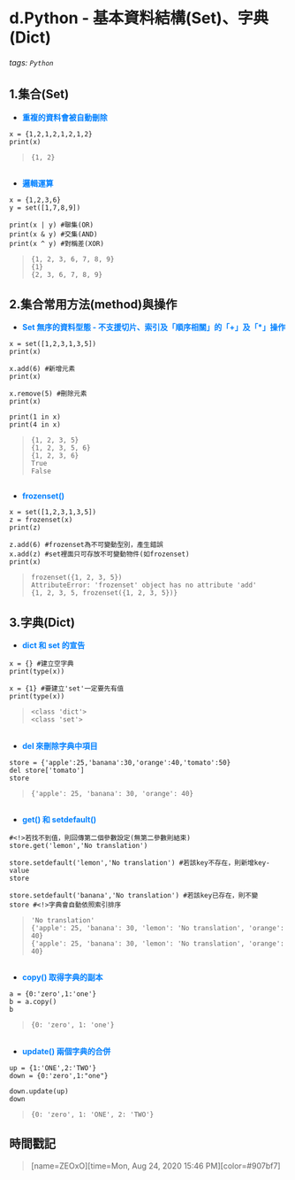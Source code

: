 # d.Python - 基本資料結構(Set)、字典(Dict)

###### tags: `Python`

## 1.集合(Set)

* <font color="#0080FF">**重複的資料會被自動刪除**</font>

```python=+
x = {1,2,1,2,1,2,1,2}
print(x)
```

>```{1, 2}```
## 
* <font color="#0080FF">**邏輯運算**</font>

```python=+
x = {1,2,3,6}
y = set([1,7,8,9])

print(x | y) #聯集(OR)
print(x & y) #交集(AND)
print(x ^ y) #對稱差(XOR)
```

> ```{1, 2, 3, 6, 7, 8, 9}```</br>
> ```{1}```</br>
> ```{2, 3, 6, 7, 8, 9}```

## 2.集合常用方法(method)與操作

* <font color="#0080FF">**Set 無序的資料型態 - 不支援切片、索引及「順序相關」的「+」及「*」操作**</font>

```python=+
x = set([1,2,3,1,3,5])
print(x)

x.add(6) #新增元素
print(x)

x.remove(5) #刪除元素
print(x)

print(1 in x)
print(4 in x)
```

> ```{1, 2, 3, 5}```</br>
> ```{1, 2, 3, 5, 6}```</br>
> ```{1, 2, 3, 6}```</br>
> ```True```</br>
> ```False```
##
* <font color="#0080FF">**frozenset()**</font>

```python=+
x = set([1,2,3,1,3,5])
z = frozenset(x)
print(z)

z.add(6) #frozenset為不可變動型別，產生錯誤
x.add(z) #set裡面只可存放不可變動物件(如frozenset)
print(x)
```

> ```frozenset({1, 2, 3, 5})```</br>
> ```AttributeError: 'frozenset' object has no attribute 'add'```</br>
> ```{1, 2, 3, 5, frozenset({1, 2, 3, 5})}```

## 3.字典(Dict)

* <font color="#0080FF">**dict 和 set 的宣告**</font>

```python=+
x = {} #建立空字典
print(type(x))

x = {1} #要建立'set'一定要先有值
print(type(x))
```

> ```<class 'dict'>```</br>
> ```<class 'set'>```
##
* <font color="#0080FF">**del 來刪除字典中項目**</font>

```python=+
store = {'apple':25,'banana':30,'orange':40,'tomato':50}
del store['tomato']
store
```

> ```{'apple': 25, 'banana': 30, 'orange': 40}```
##
* <font color="#0080FF">**get() 和 setdefault()**</font>

```python=+
#<!>若找不到值，則回傳第二個參數設定(無第二參數則結束)
store.get('lemon','No translation') 

store.setdefault('lemon','No translation') #若該key不存在，則新增key-value
store

store.setdefault('banana','No translation') #若該key已存在，則不變
store #<!>字典會自動依照索引排序
```

> ```'No translation'```</br>
> ```{'apple': 25, 'banana': 30, 'lemon': 'No translation', 'orange': 40}```</br>
> ```{'apple': 25, 'banana': 30, 'lemon': 'No translation', 'orange': 40}```
##
* <font color="#0080FF">**copy() 取得字典的副本**</font>

```python=+
a = {0:'zero',1:'one'}
b = a.copy()
b
```

> ```{0: 'zero', 1: 'one'}```</br>
##
* <font color="#0080FF">**update() 兩個字典的合併**</font>

```python=+
up = {1:'ONE',2:'TWO'}
down = {0:'zero',1:"one"}

down.update(up)
down
```

> ```{0: 'zero', 1: 'ONE', 2: 'TWO'}```

## 時間戳記

> [name=ZEOxO][time=Mon, Aug 24, 2020 15:46 PM][color=#907bf7]